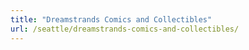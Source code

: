 ```yaml
---
title: "Dreamstrands Comics and Collectibles"
url: /seattle/dreamstrands-comics-and-collectibles/
---
```

